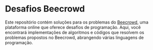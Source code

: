 # Desafios Beecrowd
Este repositório contém soluções para os problemas do [Beecrowd](https://judge.beecrowd.com/pt), uma plataforma online que oferece desafios de programação. Aqui, você encontrará implementações de algoritmos e códigos que resolvem os problemas propostos no Beecrowd, abrangendo várias linguagens de programação.
